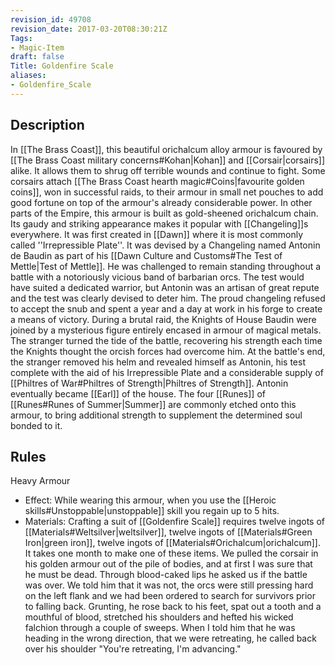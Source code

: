 ```yaml
---
revision_id: 49708
revision_date: 2017-03-20T08:30:21Z
Tags:
- Magic-Item
draft: false
Title: Goldenfire Scale
aliases:
- Goldenfire_Scale
---
```

## Description
In [[The Brass Coast]], this beautiful orichalcum alloy armour is favoured by [[The Brass Coast military concerns#Kohan|Kohan]] and [[Corsair|corsairs]] alike. It allows them to shrug off terrible wounds and continue to fight. Some corsairs attach [[The Brass Coast hearth magic#Coins|favourite golden coins]], won in successful raids, to their armour in small net pouches to add good fortune on top of the armour's already considerable power. In other parts of the Empire, this armour is built as gold-sheened orichalcum chain. Its gaudy and striking appearance makes it popular with [[Changeling]]s everywhere.
It was first created in [[Dawn]] where it is most commonly called ''Irrepressible Plate''. It was devised by a Changeling named Antonin de Baudin as part of his [[Dawn Culture and Customs#The Test of Mettle|Test of Mettle]]. He was challenged to remain standing throughout a battle with a notoriously vicious band of barbarian orcs. The test would have suited a dedicated warrior, but Antonin was an artisan of great repute and the test was clearly devised to deter him. The proud changeling refused to accept the snub and spent a year and a day at work in his forge to create a means of victory. During a brutal raid, the Knights of House Baudin were joined by a mysterious figure entirely encased in armour of magical metals. The stranger turned the tide of the battle, recovering his strength each time the Knights thought the orcish forces had overcome him. At the battle's end, the stranger removed his helm and revealed himself as Antonin, his test complete with the aid of his Irrepressible Plate and a considerable supply of [[Philtres of War#Philtres of Strength|Philtres of Strength]]. Antonin eventually became [[Earl]] of the house. 
The four [[Runes]] of [[Runes#Runes of Summer|Summer]] are commonly etched onto this armour, to bring additional strength to supplement the determined soul bonded to it.
## Rules
Heavy Armour
* Effect: While wearing this armour, when you use the [[Heroic skills#Unstoppable|unstoppable]] skill you regain up to 5 hits.
* Materials: Crafting a suit of [[Goldenfire Scale]] requires twelve ingots of [[Materials#Weltsilver|weltsilver]], twelve ingots of [[Materials#Green Iron|green iron]], twelve ingots of [[Materials#Orichalcum|orichalcum]]. It takes one month to make one of these items.
We pulled the corsair in his golden armour out of the pile of bodies, and at first I was sure that he must be dead.  Through blood-caked lips he asked us if the battle was over.  We told him that it was not, the orcs were still pressing hard on the left flank and we had been ordered to search for survivors prior to falling back.  Grunting, he rose back to his feet, spat out a tooth and a mouthful of blood, stretched his shoulders and hefted his wicked falchion through a couple of sweeps.  When I told him that he was heading in the wrong direction, that we were retreating, he called back over his shoulder "You're retreating, I'm advancing."